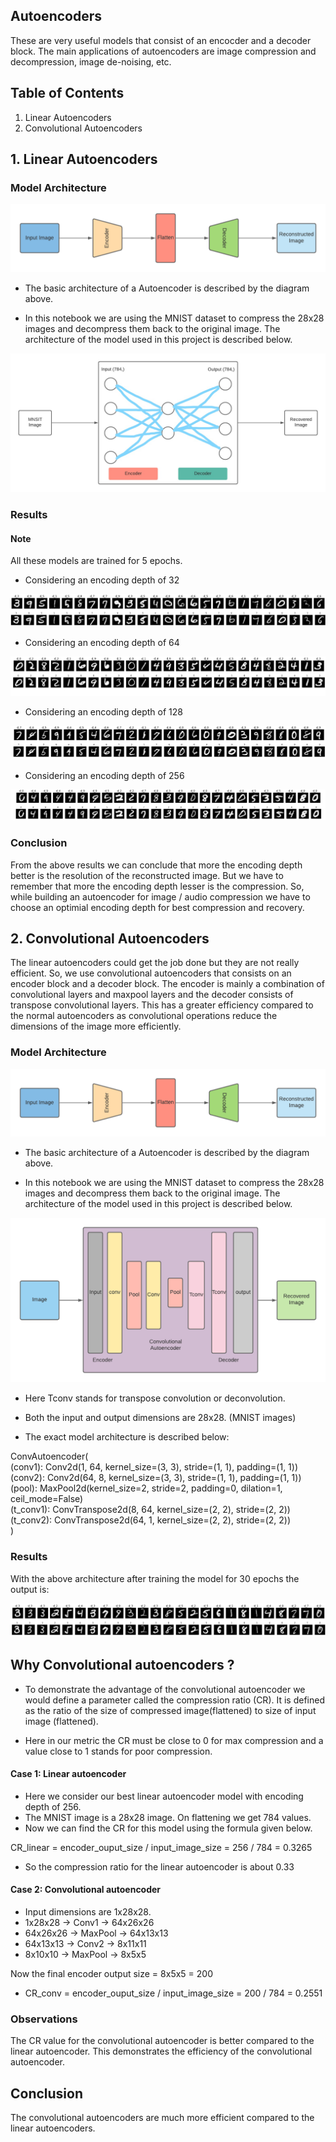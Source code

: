 ## Autoencoders
These are very useful models that consist of an encocder and a decoder block. The main applications of autoencoders are image compression and decompression, image de-noising, etc.

## Table of Contents

1. Linear Autoencoders
2. Convolutional Autoencoders


## 1. Linear Autoencoders

### Model Architecture

![Screenshot](imgs/architecture.png)<br>

* The basic architecture of a Autoencoder is described by the diagram above. 

* In this notebook we are using the MNIST dataset to compress the 28x28 images and decompress them back to the original image. The architecture of the model used in this project is described below. 

![Screenshot](imgs/Inkedmex_LI.jpg)<br>

### Results

#### Note
All these models are trained for 5 epochs. 

* Considering an encoding depth of 32

![Screenshot](imgs/d_32_f.png)<br>

* Considering an encoding depth of 64

![Screenshot](imgs/d_64.png)<br>

* Considering an encoding depth of 128

![Screenshot](imgs/d_128_f.png)<br>

* Considering an encoding depth of 256

![Screenshot](imgs/d_256.png)<br>

### Conclusion

From the above results we can conclude that more the encoding depth better is the resolution of the reconstructed image. But we have to remember that more the encoding depth lesser is the compression. So, while building an autoencoder for image / audio compression we have to choose an optimial encoding depth for best compression and recovery. 

## 2. Convolutional Autoencoders

The linear autoencoders could get the job done but they are not really efficient. So, we use convolutional autoencoders that consists on an encoder block and a decoder block. The encoder is mainly a combination of convolutional layers and maxpool layers and the decoder consists of transpose convolutional layers. This has a greater efficiency compared to the normal autoencoders as convolutional operations reduce the dimensions of the image more efficiently. 

### Model Architecture

![Screenshot](imgs/architecture.png)<br>

* The basic architecture of a Autoencoder is described by the diagram above. 

* In this notebook we are using the MNIST dataset to compress the 28x28 images and decompress them back to the original image. The architecture of the model used in this project is described below. 

![Screenshot](imgs/Convenc.png)<br>

* Here Tconv stands for transpose convolution or deconvolution. 

* Both the input and output dimensions are 28x28. (MNIST images)

* The exact model architecture is described  below: 

ConvAutoencoder( <br>
  (conv1): Conv2d(1, 64, kernel_size=(3, 3), stride=(1, 1), padding=(1, 1)) <br>
  (conv2): Conv2d(64, 8, kernel_size=(3, 3), stride=(1, 1), padding=(1, 1)) <br>
  (pool): MaxPool2d(kernel_size=2, stride=2, padding=0, dilation=1, ceil_mode=False) <br>
  (t_conv1): ConvTranspose2d(8, 64, kernel_size=(2, 2), stride=(2, 2)) <br>
  (t_conv2): ConvTranspose2d(64, 1, kernel_size=(2, 2), stride=(2, 2)) <br>
) <br>

### Results

With the above architecture after training the model for 30 epochs the output is: 

![Screenshot](imgs/cenc.png)<br>

## Why Convolutional autoencoders ?

* To demonstrate the advantage of the convolutional autoencoder we would define a parameter called the compression ratio (CR). It is defined as the ratio of the size of compressed image(flattened) to size of input image (flattened). 

* Here in our metric the CR must be close to 0 for max compression and a value close to 1 stands for poor compression. 

#### Case 1: Linear autoencoder 

* Here we consider our best linear autoencoder model with encoding depth of 256. 
* The MNIST image is a 28x28 image. On flattening we get 784 values. 
* Now we can find the CR for this model using the formula given below. 

CR_linear = encoder_ouput_size / input_image_size = 256 / 784 = 0.3265

* So the compression ratio for the linear autoencoder is about 0.33

#### Case 2: Convolutional autoencoder

* Input dimensions are 1x28x28. 
*  1x28x28 -> Conv1 -> 64x26x26
*  64x26x26 -> MaxPool -> 64x13x13
*  64x13x13 -> Conv2 -> 8x11x11
*  8x10x10 -> MaxPool -> 8x5x5

Now the final encoder output size = 8x5x5 = 200

* CR_conv = encoder_ouput_size / input_image_size = 200 / 784 = 0.2551

### Observations

The CR value for the convolutional autoencoder is better compared to the linear autoencoder. This demonstrates the efficiency of the convolutional autoencoder.

## Conclusion

The convolutional autoencoders are much more efficient compared to the linear autoencoders. 

